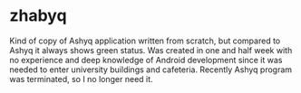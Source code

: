 # zhabyq
Kind of copy of Ashyq application written from scratch, but compared to Ashyq it always shows green status. Was created in one and half week with no experience and deep knowledge of Android development since it was needed to enter university buildings and cafeteria. Recently Ashyq program was terminated, so I no longer need it.
